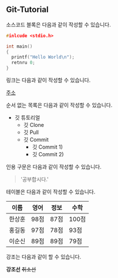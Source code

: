 ## Git-Tutorial

소스코드 블록은 다음과 같이 작성할 수 있습니다.

```c
#inlcude <stdio.h>

int main()
{
  printf("Hello World\n");
  retnru 0;
}

```

링크는 다음과 같이 작성할 수 있습니다.

[주소](https://www.naver.com)

순서 없는 목록은 다음과 같이 작성할 수 있습니다.

* 깃 튜토리얼
  * 깃 Clone
  * 깃 Pull
  * 깃 Commit
    * 깃 Commit 1)
    * 깃 Commit 2)
    
인용 구문은 다음과 같이 작성할 수 있습니다.

> '공부합시다.'

테이블은 다음과 같이 작성할 수 있습니다.

이름|영어|정보|수학
---|---|---|---|
한상훈|98점|87점|100점|
홍길동|97점|78점|93점|
이순신|89점|89점|79점|

강조는 다음과 같이 할 수 있습니다.

**강조선** ~~취소선~~ 

